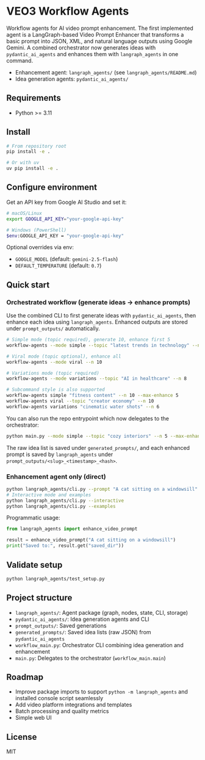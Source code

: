 # VEO3 Workflow Agents

Workflow agents for AI video prompt enhancement. The first implemented agent is a LangGraph-based Video Prompt Enhancer that transforms a basic prompt into JSON, XML, and natural language outputs using Google Gemini. A combined orchestrator now generates ideas with `pydantic_ai_agents` and enhances them with `langraph_agents` in one command.

- Enhancement agent: `langraph_agents/` (see `langraph_agents/README.md`)
- Idea generation agents: `pydantic_ai_agents/`

## Requirements

- Python >= 3.11

## Install

```bash
# From repository root
pip install -e .

# Or with uv
uv pip install -e .
```

## Configure environment

Get an API key from Google AI Studio and set it:

```bash
# macOS/Linux
export GOOGLE_API_KEY="your-google-api-key"

# Windows (PowerShell)
$env:GOOGLE_API_KEY = "your-google-api-key"
```

Optional overrides via env:

- `GOOGLE_MODEL` (default: `gemini-2.5-flash`)
- `DEFAULT_TEMPERATURE` (default: `0.7`)

## Quick start

### Orchestrated workflow (generate ideas → enhance prompts)

Use the combined CLI to first generate ideas with `pydantic_ai_agents`, then enhance each idea using `langraph_agents`. Enhanced outputs are stored under `prompt_outputs/` automatically.

```bash
# Simple mode (topic required), generate 10, enhance first 5
workflow-agents --mode simple --topic "latest trends in technology" --n 10 --max-enhance 5

# Viral mode (topic optional), enhance all
workflow-agents --mode viral --n 10

# Variations mode (topic required)
workflow-agents --mode variations --topic "AI in healthcare" --n 8

# Subcommand style is also supported
workflow-agents simple "fitness content" --n 10 --max-enhance 5
workflow-agents viral --topic "creator economy" --n 10
workflow-agents variations "cinematic water shots" --n 6
```

You can also run the repo entrypoint which now delegates to the orchestrator:

```bash
python main.py --mode simple --topic "cozy interiors" --n 5 --max-enhance 3
```

The raw idea list is saved under `generated_prompts/`, and each enhanced prompt is saved by `langraph_agents` under `prompt_outputs/<slug>_<timestamp>_<hash>`.

### Enhancement agent only (direct)

```bash
python langraph_agents/cli.py --prompt "A cat sitting on a windowsill" --format all
# Interactive mode and examples
python langraph_agents/cli.py --interactive
python langraph_agents/cli.py --examples
```

Programmatic usage:

```python
from langraph_agents import enhance_video_prompt

result = enhance_video_prompt("A cat sitting on a windowsill")
print("Saved to:", result.get("saved_dir"))
```

## Validate setup

```bash
python langraph_agents/test_setup.py
```

## Project structure

- `langraph_agents/`: Agent package (graph, nodes, state, CLI, storage)
- `pydantic_ai_agents/`: Idea generation agents and CLI
- `prompt_outputs/`: Saved generations
- `generated_prompts/`: Saved idea lists (raw JSON) from `pydantic_ai_agents`
- `workflow_main.py`: Orchestrator CLI combining idea generation and enhancement
- `main.py`: Delegates to the orchestrator (`workflow_main.main`)

## Roadmap

- Improve package imports to support `python -m langraph_agents` and installed console script seamlessly
- Add video platform integrations and templates
- Batch processing and quality metrics
- Simple web UI

## License

MIT
